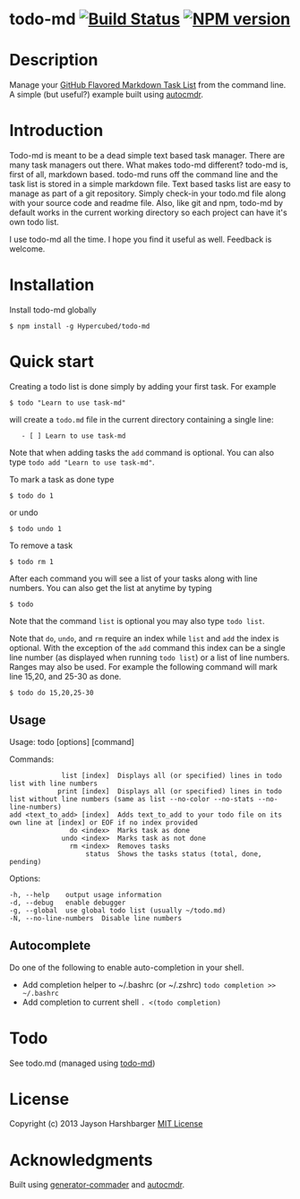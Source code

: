 todo-md [![Build Status](https://secure.travis-ci.org/Hypercubed/todo-md.png?branch=master)](https://travis-ci.org/Hypercubed/todo-md) [![NPM version](https://badge.fury.io/js/todo-md.png)](http://badge.fury.io/js/todo-md)
======

# Description

Manage your [GitHub Flavored Markdown Task List](https://github.com/blog/1375-task-lists-in-gfm-issues-pulls-comments) from the command line.  A simple (but useful?) example built using [autocmdr](https://github.com/Hypercubed/autocmdr).


# Introduction

Todo-md is meant to be a dead simple text based task manager.  There are many task managers out there.  What makes todo-md different?  todo-md is, first of all, markdown based.  todo-md runs off the command line and the task list is stored in a simple markdown file.  Text based tasks list are easy to manage as part of a git repository.  Simply check-in your todo.md file along with your source code and readme file.  Also, like git and npm, todo-md by default works in the current working directory so each project can have it's own todo list.

I use todo-md all the time.  I hope you find it useful as well.  Feedback is welcome.

# Installation

Install todo-md globally

    $ npm install -g Hypercubed/todo-md

# Quick start

Creating a todo list is done simply by adding your first task.  For example 

    $ todo "Learn to use task-md"

will create a `todo.md` file in the current directory containing a single line:

```
   - [ ] Learn to use task-md
```

Note that when adding tasks the `add` command is optional.  You can also type `todo add "Learn to use task-md"`.

To mark a task as done type

    $ todo do 1

or undo

    $ todo undo 1

To remove a task

    $ todo rm 1

After each command you will see a list of your tasks along with line numbers.  You can also get the list at anytime by typing

    $ todo

Note that the command `list` is optional you may also type `todo list`.

Note that `do`, `undo`, and `rm` require an index while `list` and `add` the index is optional.  With the exception of the `add` command this index can be a single line number (as displayed when running `todo list`) or a list of line numbers.  Ranges may also be used.  For example the following command will mark line 15,20, and 25-30 as done.

    $ todo do 15,20,25-30

## Usage

  Usage: todo [options] [command]

  Commands:

                 list [index]  Displays all (or specified) lines in todo list with line numbers
                print [index]  Displays all (or specified) lines in todo list without line numbers (same as list --no-color --no-stats --no-line-numbers)
    add <text_to_add> [index]  Adds text_to_add to your todo file on its own line at [index] or EOF if no index provided    
                   do <index>  Marks task as done
                 undo <index>  Marks task as not done
                   rm <index>  Removes tasks
                       status  Shows the tasks status (total, done, pending)

  Options:

    -h, --help    output usage information
    -d, --debug   enable debugger
    -g, --global  use global todo list (usually ~/todo.md)
    -N, --no-line-numbers  Disable line numbers

## Autocomplete

Do one of the following to enable auto-completion in your shell.

* Add completion helper to ~/.bashrc (or ~/.zshrc) `todo completion >> ~/.bashrc`
* Add completion to current shell `. <(todo completion)`

# Todo

See todo.md (managed using [todo-md](https://github.com/Hypercubed/todo-md))

# License

Copyright (c) 2013 Jayson Harshbarger
[MIT License](http://en.wikipedia.org/wiki/MIT_License)

# Acknowledgments

Built using [generator-commader](https://github.com/Hypercubed/generator-commander) and [autocmdr](https://github.com/Hypercubed/autocmdr).

